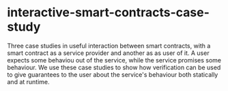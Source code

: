 # interactive-smart-contracts-case-study
Three case studies in useful interaction between smart contracts, with a smart contract as a service provider and another as as user of it.
A user expects some behaviou out of the service, while the service promises some behaviour. We use these case studies to show how verification can be used to give guarantees to the user about the service's behaviour both statically and at runtime.
